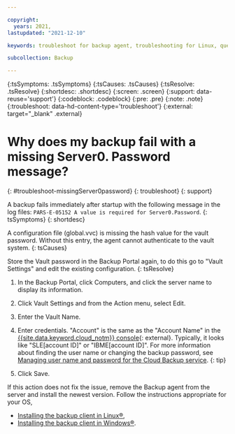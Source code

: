 ```yaml
---

copyright:
  years: 2021,
lastupdated: "2021-12-10"

keywords: troubleshoot for backup agent, troubleshooting for Linux, question about backup agent, troubleshooting backup, backup auth error, server0, 

subcollection: Backup

---
```


{:tsSymptoms: .tsSymptoms}
{:tsCauses: .tsCauses}
{:tsResolve: .tsResolve}
{:shortdesc: .shortdesc}
{:screen: .screen}
{:support: data-reuse='support'}
{:codeblock: .codeblock}
{:pre: .pre}
{:note: .note}
{:troubleshoot: data-hd-content-type='troubleshoot'}
{:external: target="_blank" .external}

# Why does my backup fail with a missing Server0. Password message?
{: #troubleshoot-missingServer0password}
{: troubleshoot}
{: support}

A backup fails immediately after startup with the following message in the log files: `PARS-E-05152 A value is required for Server0.Password`.
{: tsSymptoms}
{: shortdesc}

A configuration file (global.vvc) is missing the hash value for the vault password. Without this entry, the agent cannot authenticate to the vault system.
{: tsCauses}

Store the Vault password in the Backup Portal again, to do this go to "Vault Settings" and edit the existing configuration. 
{: tsResolve}

1. In the Backup Portal, click Computers, and click the server name to display its information.
2. Click Vault Settings and from the Action menu, select Edit.
3. Enter the Vault Name.
4. Enter credentials. 
   "Account" is the same as the "Account Name" in the [{{site.data.keyword.cloud_notm}} console](https://{DomainName}/classic/storage/backup){: external}. Typically, it looks like "SLE[account ID]" or "IBME[account ID]". For more information about finding the user name or changing the backup password, see [Managing user name and password for the Cloud Backup service](/docs/Backup?topic=Backup-changePassword).
   {: tip}

5. Click Save.

If this action does not fix the issue, remove the Backup agent from the server and install the newest version. Follow the instructions appropriate for your OS,
- [Installing the backup client in Linux&reg;](/docs/Backup?topic=Backup-InstallinLinux),
- [Installing the backup client in Windows&reg;](/docs/Backup?topic=Backup-InstallinWindows).


